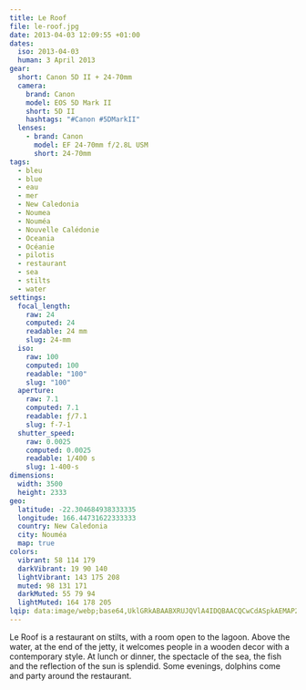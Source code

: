 ```yaml
---
title: Le Roof
file: le-roof.jpg
date: 2013-04-03 12:09:55 +01:00
dates:
  iso: 2013-04-03
  human: 3 April 2013
gear:
  short: Canon 5D II + 24-70mm
  camera:
    brand: Canon
    model: EOS 5D Mark II
    short: 5D II
    hashtags: "#Canon #5DMarkII"
  lenses:
    - brand: Canon
      model: EF 24-70mm f/2.8L USM
      short: 24-70mm
tags:
  - bleu
  - blue
  - eau
  - mer
  - New Caledonia
  - Noumea
  - Nouméa
  - Nouvelle Calédonie
  - Oceania
  - Océanie
  - pilotis
  - restaurant
  - sea
  - stilts
  - water
settings:
  focal_length:
    raw: 24
    computed: 24
    readable: 24 mm
    slug: 24-mm
  iso:
    raw: 100
    computed: 100
    readable: "100"
    slug: "100"
  aperture:
    raw: 7.1
    computed: 7.1
    readable: ƒ/7.1
    slug: f-7-1
  shutter_speed:
    raw: 0.0025
    computed: 0.0025
    readable: 1/400 s
    slug: 1-400-s
dimensions:
  width: 3500
  height: 2333
geo:
  latitude: -22.304684938333335
  longitude: 166.44731622333333
  country: New Caledonia
  city: Nouméa
  map: true
colors:
  vibrant: 58 114 179
  darkVibrant: 19 90 140
  lightVibrant: 143 175 208
  muted: 98 131 171
  darkMuted: 55 79 94
  lightMuted: 164 178 205
lqip: data:image/webp;base64,UklGRkABAABXRUJQVlA4IDQBAACQCwCdASpkAEMAP22ewFi0vy8qMlZtU+AtiUAZQAeRSPxteU3X3uQgwtXgAoGE7s0svMGBvMbt95If7BwjJEuU0Xq4hV29A8oQvQKNWgI2tw3RlEgvN6TcBcz7ejTh8UsiST4yQAD+7gxHZuEFfMUi+0qjSnQESIjxKvyeai/56BzHRlZf0vSnWJm4EXYLQfom4DdaWoTi3+eo57boZDMQLS2HmVWOehdHowpS9gmdUokYFj36jd12tFXPeDbH2dAuS96hXA304MIhMuCG+xjx2zDBTGM3R+COUydaNp2gYvAJS6yL0ANoat0j8uSjQuRXuWolNf6i89nNWVYtEDuk1qU9FIAbF+uoOUS4XGZMUq+yZxzFldWuIbdhK2kbp6smna1KnpvC2FlY1iFsdCk2CMIAAA==
---
```


Le Roof is a restaurant on stilts, with a room open to the lagoon. Above the water, at the end of the jetty, it welcomes people in a wooden decor with a contemporary style. At lunch or dinner, the spectacle of the sea, the fish and the reflection of the sun is splendid. Some evenings, dolphins come and party around the restaurant.
